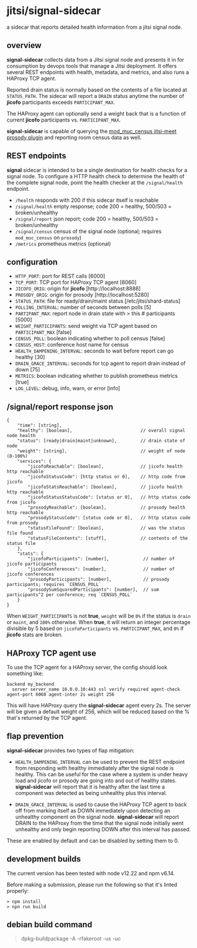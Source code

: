 # jitsi/signal-sidecar
a sidecar that reports detailed health information from a jitsi signal node.

## overview
**signal-sidecar** collects data from a Jitsi signal node and presents it in
for consumption by devops tools that manage a Jitsi deployment. It offers
several REST endpoints with health, metadata, and metrics, and also runs a
HAProxy TCP agent.

Reported drain status is normally based on the contents of a file located at
`STATUS_PATH`. The sidecar will report a `DRAIN` status anytime the number of
**jicofo** participants exceeds `PARTICIPANT_MAX`.

The HAProxy agent can optionally send a weight back that is a function of
current **jicofo** participants vs. `PARTICIPANT_MAX`.

**signal-sidecar** is capable of querying the
[mod_muc_census jitsi-meet prosody plugin](https://github.com/jitsi/jitsi-meet/blob/master/resources/prosody-plugins/mod_muc_census.lua)
and reporting room census data as well.

## REST endpoints

**signal** sidecar is intended to be a single destination for health checks for
a signal node. To configure a HTTP health check to determine the health of the
complete signal node, point the health checker at the `/signal/health` endpoint.

* `/health` responds with 200 if this sidecar itself is reachable
* `/signal/health` empty response; code 200 = healthy, 500/503 = broken/unhealthy
* `/signal/report` json report; code 200 = healthy, 500/503 = broken/unhealthy
* `/signal/census` census of the signal node (optional; requires `mod_muc_census` on `prosody`)
* `/metrics` prometheus metrics (optional)

## configuration

* `HTTP_PORT`: port for REST calls [6000]
* `TCP_PORT`: TCP port for HAProxy TCP agent [6060]
* `JICOFO_ORIG`: origin for **jicofo** [http://localhost:8888]
* `PROSODY_ORIG`: origin for prosody [http://localhost:5280]
* `STATUS_PATH`: file for ready/drain/maint status [/etc/jitsi/shard-status]
* `POLLING_INTERVAL`: number of seconds between polls [5]
* `PARTIPANT_MAX`: report node in drain state with > this # participants [5000]
* `WEIGHT_PARTICIPANTS`: send weight via TCP agent based on `PARTICIPANT_MAX` [false]
* `CENSUS_POLL`: boolean indicating whether to poll census [false]
* `CENSUS_HOST`: conference host name for census
* `HEALTH_DAMPENING_INTERVAL`: seconds to wait before report can go healthy [30]
* `DRAIN_GRACE_INTERVAL`: seconds for tcp agent to report drain instead of down [75]
* `METRICS`: boolean indicating whether to publish prometheus metrics [true]
* `LOG_LEVEL`: debug, info, warn, or error [info]

## /signal/report response json

```
{
    "time": [string],
    "healthy": [boolean],                          // overall signal node health
    "status": [ready|drain|maint|unknown],         // drain state of node
    "weight": [string],                            // weight of node (0-100%)
    "services": {
        "jicofoReachable": [boolean],              // jicofo health http reachable
        "jicofoStatusCode": [http status or 0],    // http code from jicofo
        "jicofoStatsReachable": [boolean],         // jicofo health http reachable
        "jicofoStatusStatusCode": [status or 0],   // http status code from jicofo
        "prosodyReachable": [boolean],             // prosody health http reachable
        "prosodyStatusCode": [status code or 0],   // http status code from prosody
        "statusFileFound": [boolean],              // was the status file found
        "statusFileContents": [stuff],             // contents of the status file
    },
    "stats": {
        "jicofoParticipants": [number],             // number of jicofo participants
        "jicofoConferences": [number],              // number of jicofo conferences
        "prosodyParticipants": [number],            // prosody participants; requires `CENSUS_POLL`
        "prosodySumSquaredParticipants": [number],  // sum participants^2 per conference; req `CENSUS_POLL`
    }
}
```

When `WEIGHT_PARTICIPANTS` is not **true**, `weight` will be `0%` if the status
is `drain` or `maint`, and `100%` otherwise. When **true**, it will return
an integer percentage divisible by 5 based on `jicofoParticipants` vs.
`PARTICIPANT_MAX`, and `0%` if **jicofo** stats are broken. 

## HAProxy TCP agent use

To use the TCP agent for a HAProxy server, the config should look something like:

```
backend my_backend
  server server_name 10.0.0.10:443 ssl verify required agent-check agent-port 6060 agent-inter 2s weight 256
```

This will have HAProxy query the **signal-sidecar** agent every 2s. The server
will be given a default weight of 256, which will be reduced based on the %
that's returned by the TCP agent.

## flap prevention

**signal-sidecar** provides two types of flap mitigation:

* `HEALTH_DAMPENING_INTERVAL` can be used to prevent the REST endpoint from
  responding with healthy immediately after the signal node is healthy. This can
  be useful for the case where a system is under heavy load and jicofo or
  prosody are going into and out of healthy states. **signal-sidecar** will
  report that it is healthy after the last time a component was detected as
  being unhealthy plus this interval.

* `DRAIN_GRACE_INTERVAL` is used to cause the HAProxy TCP agent to back off from
  marking itself as DOWN immediately upon detecting an unhealthy component on the
  signal node. **signal-sidecar** will report DRAIN to the HAProxy from the time
  that the signal node initially went unhealthy and only begin reporting DOWN
  after this interval has passed.

These are enabled by default and can be disabled by setting them to 0.

## development builds

The current version has been tested with node v12.22 and npm v6.14.

Before making a submission, please run the following so that it's linted properly:
```
> npm install
> npn run build
```

## debian build command

> dpkg-buildpackage -A -rfakeroot -us -uc
